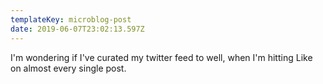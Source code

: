 ```yaml
---
templateKey: microblog-post
date: 2019-06-07T23:02:13.597Z
---
```


I'm wondering if I've curated my twitter feed to well, when I'm hitting Like on almost every single post.
